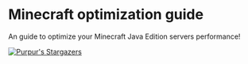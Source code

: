 # Minecraft optimization guide
An guide to optimize your Minecraft Java Edition servers performance!

[![Purpur's Stargazers](https://img.shields.io/github/stars/pl3xgaming/Purpur?label=stars&logo=github)](https://github.com/pl3xgaming/Purpur/stargazers)
